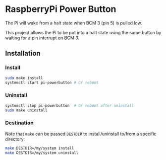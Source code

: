 # RaspberryPi Power Button

The Pi will wake from a halt state  when BCM 3 (pin 5) is pulled low.

This project allows the Pi to be put into a halt state using the same button by waiting for a
pin interrupt on BCM 3.

## Installation

### Install

```sh
sudo make install
systemctl start pi-powerbutton # Or reboot
```

### Uninstall

```sh
systemctl stop pi-powerbutton  # Or reboot after uninstall
sudo make uninstall
```

### Destination

Note that `make` can be passed `DESTDIR` to install/uninstall to/from a specific directory:

```sh
make DESTDIR=/my/system install
make DESTDIR=/my/system uninstall
```
